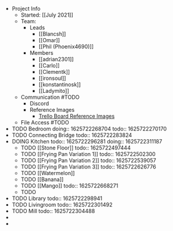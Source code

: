 - Project Info
	- Started: [[July 2021]]
	- Team:
		- Leads
			- [[Blancsh]]
			- [[Omar]]
			- [[Phil (Phoenix4690)]]
		- Members
			- [[adrian2301]]
			- [[Carlo]]
			- [[Clementk]]
			- [[ironsoul]]
			- [[konstantinosk]]
			- [[Ladymito]]
	- Communication #TODO
		- Discord
		- Reference Images
			- [Trello Board Reference Images](https://trello.com/b/udomdHs5/collab2021-house-interior-workboard)
	- File Access #TODO
- TODO Bedroom
  doing:: 1625722268704
  todo:: 1625722270170
- TODO Connecting Bridge
  todo:: 1625722283824
- DOING Kitchen
  todo:: 1625722296281
  doing:: 1625722311187
	- TODO [[Stone Floor]]
	  todo:: 1625722497444
	- TODO [[Frying Pan Variation 1]]
	  todo:: 1625722502300
	- TODO [[Frying Pan Variation 2]]
	  todo:: 1625722539057
	- TODO [[Frying Pan Variation 3]]
	  todo:: 1625722626776
	- TODO [[Watermelon]]
	- TODO [[Banana]]
	- TODO [[Mango]]
	  todo:: 1625722668271
	-
	  TODO
- TODO Library
  todo:: 1625722298941
- TODO Livingroom
  todo:: 1625722301492
- TODO Mill
  todo:: 1625722304488
-
-
